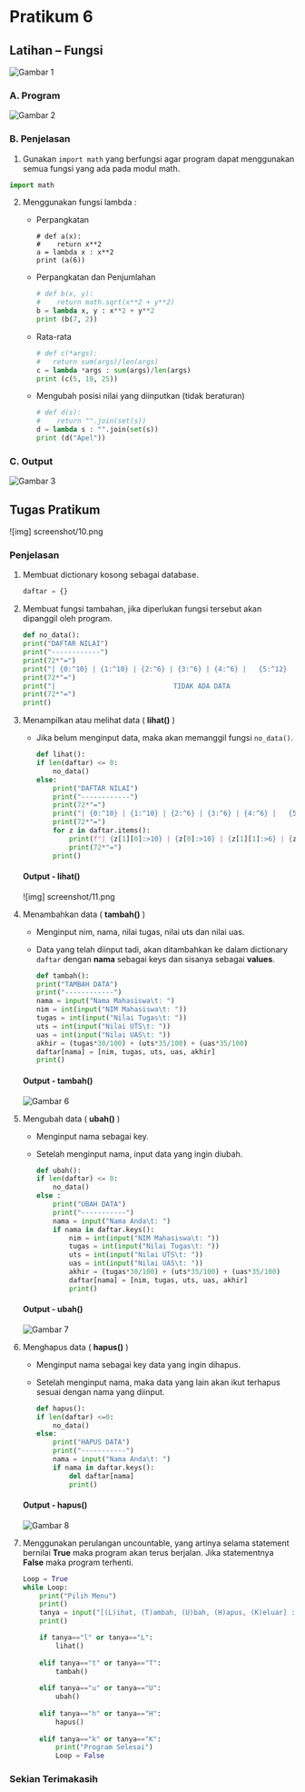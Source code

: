# Pratikum 6

## Latihan – Fungsi

![Gambar 1](screenshot/1.png)

### A. Program

![Gambar 2](screenshot/2.png)

### B. Penjelasan

1. Gunakan `import math` yang berfungsi agar program dapat menggunakan semua fungsi yang ada pada modul math. 

```python
import math
```

2. Menggunakan fungsi lambda :

	* Perpangkatan
        ```pyhton
        # def a(x):
        #    return x**2
        a = lambda x : x**2
        print (a(6))
        ```
    * Perpangkatan dan Penjumlahan
        ```python
        # def b(x, y):
        #    return math.sqrt(x**2 + y**2)
        b = lambda x, y : x**2 + y**2
        print (b(7, 2))
        ```
    * Rata-rata
        ```python
        # def c(*args):
        #   return sum(args)/len(args)
        c = lambda *args : sum(args)/len(args)
        print (c(5, 10, 25))
        ```
    * Mengubah posisi nilai yang diinputkan (tidak beraturan) 
        ```python
        # def d(s):
        #    return "".join(set(s))
        d = lambda s : "".join(set(s))
        print (d("Apel"))
        ```

### C. Output

![Gambar 3](screenshot/3.png)

## Tugas Pratikum

![img] screenshot/10.png

### Penjelasan

1. Membuat dictionary kosong sebagai database.

    ```python
    daftar = {}
    ```
2. Membuat fungsi tambahan, jika diperlukan fungsi tersebut akan dipanggil oleh program.

    ```python
    def no_data():
    print("DAFTAR NILAI")
    print("------------")
    print(72*"=")
    print("| {0:^10} | {1:^10} | {2:^6} | {3:^6} | {4:^6} |   {5:^12}  |".format("NIM", "NAMA", "TUGAS", "UTS", "UAS", "NILAI AKHIR"))
    print(72*"=")
    print("|                             TIDAK ADA DATA                           |")
    print(72*"=")
    print()
    ```

3. Menampilkan atau melihat data ( **lihat()** )
    * Jika belum menginput data, maka akan memanggil fungsi `no_data()`.

        ```python
        def lihat():
        if len(daftar) <= 0:
            no_data()
        else:
            print("DAFTAR NILAI")
            print("------------")
            print(72*"=")
            print("| {0:^10} | {1:^10} | {2:^6} | {3:^6} | {4:^6} |   {5:^12}  |".format("NIM", "NAMA", "TUGAS", "UTS", "UAS", "NILAI AKHIR"))
            print(72*"=")
            for z in daftar.items():
                print(f"| {z[1][0]:>10} | {z[0]:>10} | {z[1][1]:>6} | {z[1][2]:>6} | {z[1][3]:>6} |   {z[1][4]:>12}  |") 
                print(72*"=")
            print()
        ```
    #### Output - lihat()

    ![img] screenshot/11.png

4. Menambahkan data ( **tambah()** )
    * Menginput nim, nama, nilai tugas, nilai uts dan nilai uas.
    * Data yang telah diinput tadi, akan ditambahkan ke dalam dictionary `daftar` dengan **nama** sebagai keys dan sisanya sebagai **values**.

        ```python
        def tambah():
        print("TAMBAH DATA")
        print("------------")
        nama = input("Nama Mahasiswa\t: ")
        nim = int(input("NIM Mahasiswa\t: "))
        tugas = int(input("Nilai Tugas\t: "))
        uts = int(input("Nilai UTS\t: "))
        uas = int(input("Nilai UAS\t: "))
        akhir = (tugas*30/100) + (uts*35/100) + (uas*35/100)
        daftar[nama] = [nim, tugas, uts, uas, akhir]
        print()
        ```
    #### Output - tambah()

    ![Gambar 6](screenshot/4.png)

5. Mengubah data ( **ubah()** )
    * Menginput nama sebagai key.
    * Setelah menginput nama, input data yang ingin diubah. 

        ```python
        def ubah():
        if len(daftar) <= 0:
            no_data()
        else :
            print("UBAH DATA")
            print("-----------")
            nama = input("Nama Anda\t: ")
            if nama in daftar.keys():
                nim = int(input("NIM Mahasiswa\t: "))
                tugas = int(input("Nilai Tugas\t: "))
                uts = int(input("Nilai UTS\t: "))
                uas = int(input("Nilai UAS\t: "))
                akhir = (tugas*30/100) + (uts*35/100) + (uas*35/100)
                daftar[nama] = [nim, tugas, uts, uas, akhir] 
                print()
        ```
    #### Output - ubah()

    ![Gambar 7](screenshot/6.png)

6. Menghapus data ( **hapus()** )
    * Menginput nama sebagai key data yang ingin dihapus.
    * Setelah menginput nama, maka data yang lain akan ikut terhapus sesuai dengan nama yang diinput.

        ```python
        def hapus():
        if len(daftar) <=0:
            no_data()
        else:
            print("HAPUS DATA")
            print("-----------")
            nama = input("Nama Anda\t: ")
            if nama in daftar.keys():
                del daftar[nama]
                print()
        ```
    #### Output - hapus()

    ![Gambar 8](screenshot/7.png)

6. Menggunakan perulangan uncountable, yang artinya selama statement bernilai **True** maka program akan terus berjalan. Jika statementnya **False** maka program terhenti.

    ```python
    Loop = True
    while Loop:
        print("Pilih Menu")
        print()
        tanya = input("[(L)ihat, (T)ambah, (U)bah, (H)apus, (K)eluar] : ")
        print()

        if tanya=="l" or tanya=="L":
            lihat()
        
        elif tanya=="t" or tanya=="T":
            tambah()
        
        elif tanya=="u" or tanya=="U":
            ubah()
        
        elif tanya=="h" or tanya=="H":
            hapus()
        
        elif tanya=="k" or tanya=="K":
            print("Program Selesai")
            Loop = False
    ```
### Sekian Terimakasih
